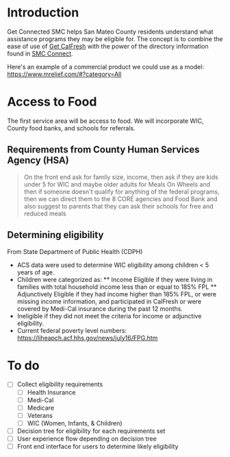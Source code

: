 # Introduction
Get Connected SMC helps San Mateo County residents understand what assistance programs they may be eligible for. The concept is to combine the ease of use of [Get CalFresh](https://getcalfresh.org/) with the power of the directory information found in [SMC Connect](https://www.smc-connect.org/).

Here's an example of a commercial product we could use as a model: https://www.mrelief.com/#?category=All

# Access to Food
The first service area will be access to food. We will incorporate WIC, County food banks, and schools for referrals.

## Requirements from County Human Services Agency (HSA)
>On the front end ask for family size, income, then ask if they are kids under 5 for WIC and maybe older adults for Meals On Wheels and then if someone doesn't qualify for anything of the federal programs, then we can direct them to the 8 CORE agencies and Food Bank
and also suggest to parents that they can ask their schools for free and reduced meals

## Determining eligibility

From State Department of Public Health (CDPH)

* ACS data were used to determine WIC eligibility among children < 5 years of age.
* Children were categorized as:
  ** Income Eligible if they were living in families with total household income less than or equal to 185% FPL
  ** Adjunctively Eligible if they had income higher than 185% FPL, or were missing income information, and participated in CalFresh or were covered by Medi-Cal insurance during the past 12 months.
* Ineligible if they did not meet the criteria for income or adjunctive eligibility.
* Current federal poverty level numbers: https://liheapch.acf.hhs.gov/news/july16/FPG.htm

# To do
- [ ] Collect eligibility requirements
  - [ ] Health Insurance
  - [ ] Medi-Cal
  - [ ] Medicare
  - [ ] Veterans
  - [ ] WIC (Women, Infants, & Children)
- [ ] Decision tree for eligibility for each requirements set
- [ ] User experience flow depending on decision tree 
- [ ] Front end interface for users to determine likely eligibility
